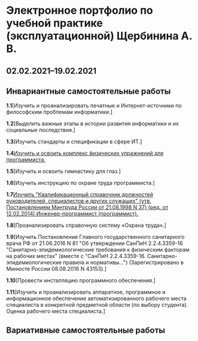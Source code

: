 # Электронное портфолио по учебной практике (эксплуатационной) Щербинина А. В.
## 02.02.2021–19.02.2021
## Инвариантные самостоятельные работы
**1.1**[Изучить и проанализировать печатные и Интернет-источники по философским проблемам информатики.]

**1.2**[Выделить важные этапы в истории развития информатики и их социальные последствия.]

**1.3**[Изучить стандарты и спецификации в сфере ИТ.]

**1.4**[Изучить и освоить комплекс физических упражнений для программиста.](https://github.com/SArtemS/SArtemS.github.io/blob/main/%D0%98%D0%A1%D0%A0/%D0%97%D0%B0%D0%B4%D0%B0%D0%BD%D0%B8%D0%B5%201.4%20%D0%98%D0%A1%D0%A0.pdf)

**1.5**[Изучить и освоить гимнастику для глаз.]

**1.6**[Изучить инструкцию по охране труда программиста.]

**1.7**[Изучить "Квалификационный справочник должностей руководителей, специалистов и других служащих" (утв. Постановлением Минтруда России от 21.08.1998 N 37) (ред. от 12.02.2014) Инженер-программист (программист).](https://github.com/SArtemS/SArtemS.github.io/blob/main/%D0%98%D0%A1%D0%A0/%D0%97%D0%B0%D0%B4%D0%B0%D0%BD%D0%B8%D0%B5%201.7%20%D0%98%D0%A1%D0%A0.pdf)

**1.8**[Проанализировать справочную систему «Охрана труда».]

**1.9**[Изучить Постановление Главного государственного санитарного врача РФ от 21.06.2016 N 81 "Об утверждении СанПиН 2.2.4.3359-16 "Санитарно-эпидемиологические требования к физическим факторам на рабочих местах" (вместе с "СанПиН 2.2.4.3359-16. Санитарно-эпидемиологические правила и нормативы...") (Зарегистрировано в Минюсте России 08.08.2016 N 43153).]

**1.10**[Провести инсталляцию программного обеспечения.]

**1.11**[Изучить и проанализировать аппаратное, программное и информационное обеспечение автоматизированного рабочего места специалиста в конкретной предметной области (по выбору студента). Оценка рабочего места специалиста.]
## Вариативные самостоятельные работы
